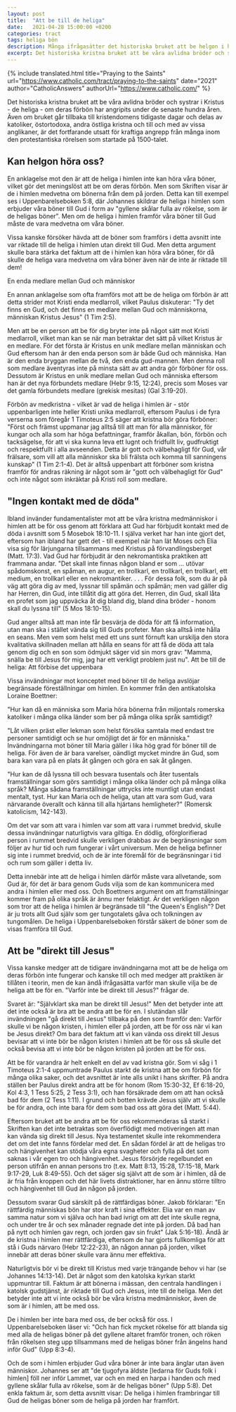 ```yaml
---
layout: post
title:  "Att be till de heliga"
date:   2021-04-28 15:00:00 +0200
categories: tract
tags: heliga bön 
description: Många ifrågasätter det historiska bruket att be helgon i himlen om deras förbön. Utforska de vanligaste argumenten och den katolska uppfattningen.
excerpt: Det historiska kristna bruket att be våra avlidna bröder och systrar i Kristus - de heliga - om deras förbön har angripits under de senaste hundra åren. Även om bruket går tillbaka till kristendomens tidigaste dagar och delas av katoliker, östortodoxa, andra östliga kristna och till och med av vissa anglikaner, är det fortfarande utsatt för kraftiga angrepp från många inom den protestantiska rörelsen som startade på 1500-talet.
---
```

{% include translated.html 
    title="Praying to the Saints" 
    url="https://www.catholic.com/tract/praying-to-the-saints"
    date="2021" 
    author="CatholicAnswers" 
    authorUrl="https://www.catholic.com/"
%}


Det historiska kristna bruket att be våra avlidna bröder och systrar i Kristus - de heliga - om deras förbön har angripits under de senaste hundra åren. Även om bruket går tillbaka till kristendomens tidigaste dagar och delas av katoliker, östortodoxa, andra östliga kristna och till och med av vissa anglikaner, är det fortfarande utsatt för kraftiga angrepp från många inom den protestantiska rörelsen som startade på 1500-talet.

## Kan helgon höra oss?

En anklagelse mot den är att de heliga i himlen inte kan höra våra böner, vilket gör det meningslöst att be om deras förbön. Men som Skriften visar är de i himlen medvetna om bönerna från dem på jorden. Detta kan till exempel ses i Uppenbarelseboken 5:8, där Johannes skildrar de heliga i himlen som erbjuder våra böner till Gud i form av "gyllene skålar fulla av rökelse, som är de heligas böner". Men om de heliga i himlen framför våra böner till Gud måste de vara medvetna om våra böner.

Vissa kanske försöker hävda att de böner som framförs i detta avsnitt inte var riktade till de heliga i himlen utan direkt till Gud. Men detta argument skulle bara stärka det faktum att de i himlen kan höra våra böner, för då skulle de heliga vara medvetna om våra böner även när de inte är riktade till dem!

En enda medlare mellan Gud och människor

En annan anklagelse som ofta framförs mot att be de heliga om förbön är att detta strider mot Kristi enda medlarroll, vilket Paulus diskuterar: "Ty det finns en Gud, och det finns en medlare mellan Gud och människorna, människan Kristus Jesus" (1 Tim 2:5).

Men att be en person att be för dig bryter inte på något sätt mot Kristi medlarroll, vilket man kan se när man betraktar det sätt på vilket Kristus är en medlare. För det första är Kristus en unik medlare mellan människan och Gud eftersom han är den enda person som är både Gud och människa. Han är den enda bryggan mellan de två, den enda gud-mannen. Men denna roll som medlare äventyras inte på minsta sätt av att andra gör förböner för oss. Dessutom är Kristus en unik medlare mellan Gud och människa eftersom han är det nya förbundets medlare (Hebr 9:15, 12:24), precis som Moses var det gamla förbundets medlare (grekisk mesitas) (Gal 3:19-20).

Förbön av medkristna - vilket är vad de heliga i himlen är - stör uppenbarligen inte heller Kristi unika medlarroll, eftersom Paulus i de fyra verserna som föregår 1 Timoteus 2:5 säger att kristna bör göra förböner: "Först och främst uppmanar jag alltså till att man för alla människor, för kungar och alla som har höga befattningar, framför åkallan, bön, förbön och tacksägelse, för att vi ska kunna leva ett lugnt och fridfullt liv, gudfruktigt och respektfullt i alla avseenden. Detta är gott och välbehagligt för Gud, vår frälsare, som vill att alla människor ska bli frälsta och komma till sanningens kunskap" (1 Tim 2:1-4). Det är alltså uppenbart att förböner som kristna framför för andras räkning är något som är "gott och välbehagligt för Gud" och inte något som inkräktar på Kristi roll som medlare.

## "Ingen kontakt med de döda"

Ibland invänder fundamentalister mot att be våra kristna medmänniskor i himlen att be för oss genom att förklara att Gud har förbjudit kontakt med de döda i avsnitt som 5 Mosebok 18:10-11. I själva verket har han inte gjort det, eftersom han ibland har gett det - till exempel när han lät Moses och Elia visa sig för lärjungarna tillsammans med Kristus på förvandlingsberget (Matt. 17:3). Vad Gud har förbjudit är den nekromantiska praktiken att frammana andar. "Det skall inte finnas någon bland er som ... utövar spådomskonst, en spåman, en augur, en trollkarl, en trollkarl, en trollkarl, ett medium, en trollkarl eller en nekromantiker. . . . För dessa folk, som du är på väg att göra dig av med, lyssnar till spåmän och spåmän; men vad gäller dig har Herren, din Gud, inte tillåtit dig att göra det. Herren, din Gud, skall låta en profet som jag uppväcka åt dig bland dig, bland dina bröder - honom skall du lyssna till" (5 Mos 18:10-15).

Gud anger alltså att man inte får besvärja de döda för att få information, utan man ska i stället vända sig till Guds profeter. Man ska alltså inte hålla en seans. Men vem som helst med ett uns sunt förnuft kan urskilja den stora kvalitativa skillnaden mellan att hålla en seans för att få de döda att tala genom dig och en son som ödmjukt säger vid sin mors grav: "Mamma, snälla be till Jesus för mig, jag har ett verkligt problem just nu".
Att be till de heliga: Att förbise det uppenbara

Vissa invändningar mot konceptet med böner till de heliga avslöjar begränsade föreställningar om himlen. En kommer från den antikatolska Loraine Boettner:

"Hur kan då en människa som Maria höra bönerna från miljontals romerska katoliker i många olika länder som ber på många olika språk samtidigt?

"Låt vilken präst eller lekman som helst försöka samtala med endast tre personer samtidigt och se hur omöjligt det är för en människa." Invändningarna mot böner till Maria gäller i lika hög grad för böner till de heliga. För även de är bara varelser, oändligt mycket mindre än Gud, som bara kan vara på en plats åt gången och göra en sak åt gången.

"Hur kan de då lyssna till och besvara tusentals och åter tusentals framställningar som görs samtidigt i många olika länder och på många olika språk? Många sådana framställningar uttrycks inte muntligt utan endast mentalt, tyst. Hur kan Maria och de heliga, utan att vara som Gud, vara närvarande överallt och känna till alla hjärtans hemligheter?" (Romersk katolicism, 142-143).

Om det var som att vara i himlen var som att vara i rummet bredvid, skulle dessa invändningar naturligtvis vara giltiga. En dödlig, oförglorifierad person i rummet bredvid skulle verkligen drabbas av de begränsningar som följer av hur tid och rum fungerar i vårt universum. Men de heliga befinner sig inte i rummet bredvid, och de är inte föremål för de begränsningar i tid och rum som gäller i detta liv.

Detta innebär inte att de heliga i himlen därför måste vara allvetande, som Gud är, för det är bara genom Guds vilja som de kan kommunicera med andra i himlen eller med oss. Och Boettners argument om att framställningar kommer fram på olika språk är ännu mer felaktigt. Är det verkligen någon som tror att de heliga i himlen är begränsade till "the Queen's English"? Det är ju trots allt Gud själv som ger tungotalets gåva och tolkningen av tungomålen. De heliga i Uppenbarelseboken förstår säkert de böner som de visas framföra till Gud.

## Att be "direkt till Jesus"

Vissa kanske medger att de tidigare invändningarna mot att be de heliga om deras förbön inte fungerar och kanske till och med medger att praktiken är tillåten i teorin, men de kan ändå ifrågasätta varför man skulle vilja be de heliga att be för en. "Varför inte be direkt till Jesus?" frågar de.

Svaret är: "Självklart ska man be direkt till Jesus!" Men det betyder inte att det inte också är bra att be andra att be för en. I slutändan slår invändningen "gå direkt till Jesus" tillbaka på den som framför den: Varför skulle vi be någon kristen, i himlen eller på jorden, att be för oss när vi kan be Jesus direkt? Om bara det faktum att vi kan vända oss direkt till Jesus bevisar att vi inte bör be någon kristen i himlen att be för oss så skulle det också bevisa att vi inte bör be någon kristen på jorden att be för oss.

Att be för varandra är helt enkelt en del av vad kristna gör. Som vi såg i 1 Timoteus 2:1-4 uppmuntrade Paulus starkt de kristna att be om förbön för många olika saker, och det avsnittet är inte alls unikt i hans skrifter. På andra ställen ber Paulus direkt andra att be för honom (Rom 15:30-32, Ef 6:18-20, Kol 4:3, 1 Tess 5:25, 2 Tess 3:1), och han försäkrade dem om att han också bad för dem (2 Tess 1:11). I grund och botten krävde Jesus själv att vi skulle be för andra, och inte bara för dem som bad oss att göra det (Matt. 5:44).

Eftersom bruket att be andra att be för oss rekommenderas så starkt i Skriften kan det inte betraktas som överflödigt med motiveringen att man kan vända sig direkt till Jesus. Nya testamentet skulle inte rekommendera det om det inte fanns fördelar med det. En sådan fördel är att de heligas tro och hängivenhet kan stödja våra egna svagheter och fylla på det som saknas i vår egen tro och hängivenhet. Jesus försörjde regelbundet en person utifrån en annan persons tro (t.ex. Matt 8:13, 15:28, 17:15-18, Mark 9:17-29, Luk 8:49-55). Och det säger sig självt att de som är i himlen, då de är fria från kroppen och det här livets distraktioner, har en ännu större tilltro och hängivenhet till Gud än någon på jorden.

Dessutom svarar Gud särskilt på de rättfärdigas böner. Jakob förklarar: "En rättfärdig människas bön har stor kraft i sina effekter. Elia var en man av samma natur som vi själva och han bad ivrigt om att det inte skulle regna, och under tre år och sex månader regnade det inte på jorden. Då bad han på nytt och himlen gav regn, och jorden gav sin frukt" (Jak 5:16-18). Ändå är de kristna i himlen mer rättfärdiga, eftersom de har gjorts fullkomliga för att stå i Guds närvaro (Hebr 12:22-23), än någon annan på jorden, vilket innebär att deras böner skulle vara ännu mer effektiva.

Naturligtvis bör vi be direkt till Kristus med varje trängande behov vi har (se Johannes 14:13-14). Det är något som den katolska kyrkan starkt uppmuntrar till. Faktum är att bönerna i mässan, den centrala handlingen i katolsk gudstjänst, är riktade till Gud och Jesus, inte till de heliga. Men det betyder inte att vi inte också bör be våra kristna medmänniskor, även de som är i himlen, att be med oss.

De i himlen ber inte bara med oss, de ber också för oss. I Uppenbarelseboken läser vi: "Och han fick mycket rökelse för att blanda sig med alla de heligas böner på det gyllene altaret framför tronen, och röken från rökelsen steg upp tillsammans med de heligas böner från ängelns hand inför Gud" (Upp 8:3-4).

Och de som i himlen erbjuder Gud våra böner är inte bara änglar utan även människor. Johannes ser att "de tjugofyra äldste [ledarna för Guds folk i himlen] föll ner inför Lammet, var och en med en harpa i handen och med gyllene skålar fulla av rökelse, som är de heligas böner" (Upp 5:8). Det enkla faktum är, som detta avsnitt visar: De heliga i himlen frambringar till Gud de heligas böner som de heliga på jorden har framfört.
